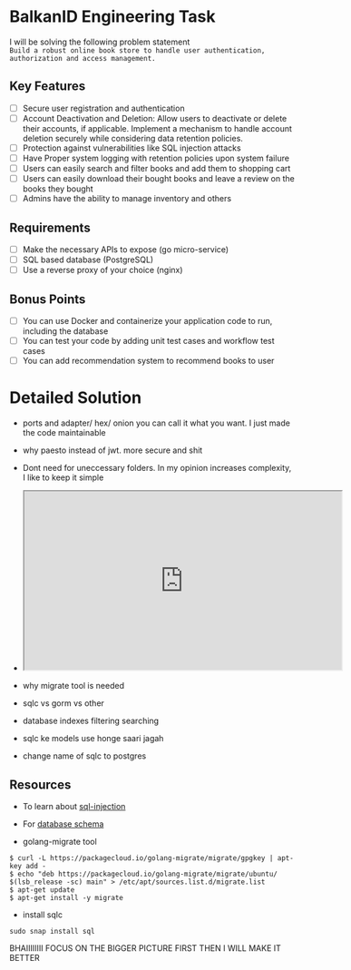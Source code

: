 # BalkanID Engineering Task
I will be solving the following problem statement  
`Build a robust online book store to handle user authentication, authorization and access management.`

## Key Features
- [ ] Secure user registration and authentication
- [ ] Account Deactivation and Deletion: Allow users to deactivate or delete their accounts, if applicable. Implement a mechanism to handle account deletion securely while considering data retention policies.
- [ ] Protection against vulnerabilities like SQL injection attacks
- [ ] Have Proper system logging with retention policies upon system failure
- [ ] Users can easily search and filter books and add them to shopping cart
- [ ] Users can easily download their bought books and leave a review on the books they bought
- [ ] Admins have the ability to manage inventory and others 

## Requirements
- [ ] Make the necessary APIs to expose (go micro-service)
- [ ] SQL based database (PostgreSQL)
- [ ] Use a reverse proxy of your choice (nginx)

## Bonus Points
- [ ] You can use Docker and containerize your application code to run, including the database
- [ ] You can test your code by adding unit test cases and workflow test cases
- [ ] You can add recommendation system to recommend books to user

# Detailed Solution
- ports and adapter/ hex/ onion you can call it what you want. I just made the code maintainable
- why paesto instead of jwt. more secure and shit
- Dont need for uneccessary folders. In my opinion increases complexity, I like to keep it simple

- <iframe width="560" height="315" src='https://dbdiagram.io/embed/64e4cc4c02bd1c4a5e353140'> </iframe>

- why migrate tool is needed 
- sqlc vs gorm vs other 

- database indexes filtering searching
- sqlc ke models use honge saari jagah
- change name of sqlc to postgres

## Resources
- To learn about [sql-injection](https://go.dev/doc/database/sql-injection)
  
- For [database schema](https://dbdiagram.io/home)
  
- golang-migrate tool
```
$ curl -L https://packagecloud.io/golang-migrate/migrate/gpgkey | apt-key add -
$ echo "deb https://packagecloud.io/golang-migrate/migrate/ubuntu/ $(lsb_release -sc) main" > /etc/apt/sources.list.d/migrate.list
$ apt-get update
$ apt-get install -y migrate
```  

- install sqlc
```
sudo snap install sql
```


BHAIIIIIIII FOCUS ON THE BIGGER PICTURE FIRST
THEN I WILL MAKE IT BETTER 


